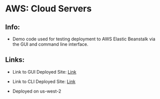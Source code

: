 # AWS: Cloud Servers

## Info:
- Demo code used for testing deployment to AWS Elastic Beanstalk via the GUI and command line interface.

## Links:

- Link to GUI Deployed Site: [Link](http://awstest-env.eba-6q6hwvyc.us-west-2.elasticbeanstalk.com/)


- Link to CLI Deployed Site: [Link](http://test-env-cli.eba-gnn2skca.us-west-2.elasticbeanstalk.com/)

- Deployed on us-west-2